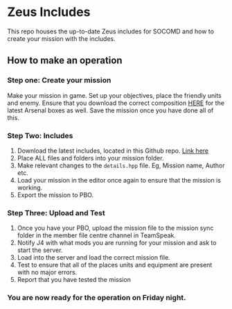 # Zeus Includes

This repo houses the up-to-date Zeus includes for SOCOMD and how to create your mission with the includes.

## How to make an operation
### Step one: Create your mission
Make your mission in game. Set up your objectives, place the friendly units and enemy.
Ensure that you download the correct composition [HERE](https://steamcommunity.com/sharedfiles/filedetails/?id=3187822630) for the latest Arsenal boxes as well.
Save the mission once you have done all of this.

### Step Two: Includes
1. Download the latest includes, located in this Github repo. [Link here](https://github.com/SOCOMD/Zeus-Includes/releases/tag/main)
2. Place ALL files and folders into your mission folder.
3. Make relevant changes to the `details.hpp` file. Eg, Mission name, Author etc.
4. Load your mission in the editor once again to ensure that the mission is working.
5. Export the mission to PBO.

### Step Three: Upload and Test
1. Once you have your PBO, upload the mission file to the mission sync folder in the member file centre channel in TeamSpeak.
2. Notify J4 with what mods you are running for your mission and ask to start the server.
3. Load into the server and load the correct mission file.
4. Test to ensure that all of the places units and equipment are present with no major errors.
5. Report that you have tested the mission

### You are now ready for the operation on Friday night.